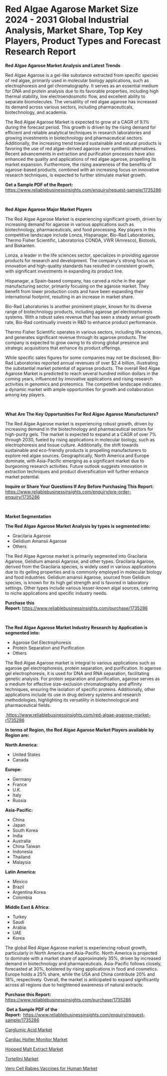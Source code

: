 <p><h1>Red Algae Agarose Market Size 2024 - 2031 Global Industrial Analysis, Market Share, Top Key Players, Product Types and Forecast Research Report</h1></p><p><strong>Red Algae Agarose Market Analysis and Latest Trends</strong></p>
<p><p>Red Algae Agarose is a gel-like substance extracted from specific species of red algae, primarily used in molecular biology applications, such as electrophoresis and gel chromatography. It serves as an essential medium for DNA and protein analysis due to its favorable properties, including high thermal stability, low electroendosmotic flow, and excellent ability to separate biomolecules. The versatility of red algae agarose has increased its demand across various sectors, including pharmaceuticals, biotechnology, and academia.</p><p>The Red Algae Agarose Market is expected to grow at a CAGR of 9.1% during the forecast period. This growth is driven by the rising demand for efficient and reliable analytical techniques in research laboratories and growing investments in biotechnology and pharmaceutical sectors. Additionally, the increasing trend toward sustainable and natural products is favoring the use of red algae-derived agarose over synthetic alternatives. Recent advancements in extraction and purification processes have also enhanced the quality and applications of red algae agarose, propelling its market expansion. Furthermore, the rising awareness of the benefits of agarose-based products, combined with an increasing focus on innovative research techniques, is expected to further stimulate market growth.</p></p>
<p><strong>Get a Sample PDF of the Report:&nbsp;</strong> <a href="https://www.reliablebusinessinsights.com/enquiry/request-sample/1735286?utm_campaign=113&utm_medium=2&utm_source=Github&utm_content=ia&utm_term=08102024&utm_id=red-algae-agarose">https://www.reliablebusinessinsights.com/enquiry/request-sample/1735286</a></p>
<p>&nbsp;</p>
<p><strong>Red Algae Agarose Major Market Players</strong></p>
<p><p>The Red Algae Agarose Market is experiencing significant growth, driven by increasing demand for agarose in various applications such as biotechnology, pharmaceuticals, and food processing. Key players in this competitive landscape include Lonza, Hispanagar, Bio-Rad Laboratories, Thermo Fisher Scientific, Laboratorios CONDA, VWR (Amresco), Biotools, and Biskanten.</p><p>Lonza, a leader in the life sciences sector, specializes in providing agarose products for research and development. The company's strong focus on innovation and high-quality standards has resulted in consistent growth, with significant investments in expanding its product line.</p><p>Hispanagar, a Spain-based company, has carved a niche in the agar manufacturing sector, primarily focusing on the agarose market. They benefit from lower production costs and have been expanding their international footprint, resulting in an increase in market share.</p><p>Bio-Rad Laboratories is another prominent player, known for its diverse range of biotechnology products, including agarose gel electrophoresis systems. With a robust sales revenue that has seen a steady annual growth rate, Bio-Rad continually invests in R&D to enhance product performance.</p><p>Thermo Fisher Scientific operates in various sectors, including life sciences, and generates significant revenue through its agarose products. The company is expected to grow owing to its strong global presence and strategic acquisitions that enhance its product offerings.</p><p>While specific sales figures for some companies may not be disclosed, Bio-Rad Laboratories reported annual revenues of over $2.4 billion, illustrating the substantial market potential of agarose products. The overall Red Algae Agarose Market is predicted to reach several hundred million dollars in the coming years, influenced by innovative applications and rising research activities in genomics and proteomics. The competitive landscape indicates a dynamic market with ample opportunities for growth and collaboration among key players.</p></p>
<p>&nbsp;</p>
<p><strong>What Are The Key Opportunities For Red Algae Agarose Manufacturers?</strong></p>
<p><p>The Red Algae Agarose market is experiencing robust growth, driven by increasing demand in the biotechnology and pharmaceutical sectors for high-purity gels. The market is expected to expand at a CAGR of over 7% through 2030, fueled by rising applications in molecular biology, such as electrophoresis and tissue culture. Additionally, the shift towards sustainable and eco-friendly products is propelling manufacturers to explore red algae sources. Geographically, North America and Europe dominate, with Asia-Pacific emerging as a significant market due to burgeoning research activities. Future outlook suggests innovation in extraction techniques and product diversification will further enhance market potential.</p></p>
<p><strong>Inquire or Share Your Questions If Any Before Purchasing This Report:</strong> <a href="https://www.reliablebusinessinsights.com/enquiry/pre-order-enquiry/1735286?utm_campaign=113&utm_medium=2&utm_source=Github&utm_content=ia&utm_term=08102024&utm_id=red-algae-agarose">https://www.reliablebusinessinsights.com/enquiry/pre-order-enquiry/1735286</a></p>
<p>&nbsp;</p>
<p><strong>Market Segmentation</strong></p>
<p><strong>The Red Algae Agarose Market Analysis by types is segmented into:</strong></p>
<p><ul><li>Gracilaria Agarose</li><li>Gelidium Amansii Agarose</li><li>Others</li></ul></p>
<p><p>The Red Algae Agarose market is primarily segmented into Gracilaria Agarose, Gelidium amansii Agarose, and other types. Gracilaria Agarose, derived from the Gracilaria species, is widely used in various applications due to its gelling properties and is commonly employed in molecular biology and food industries. Gelidium amansii Agarose, sourced from Gelidium species, is known for its high gel strength and is favored in laboratory settings. Other types include various lesser-known algal sources, catering to niche applications and specific industry needs.</p></p>
<p><strong>Purchase this Report:&nbsp;</strong><a href="https://www.reliablebusinessinsights.com/purchase/1735286?utm_campaign=113&utm_medium=2&utm_source=Github&utm_content=ia&utm_term=08102024&utm_id=red-algae-agarose">https://www.reliablebusinessinsights.com/purchase/1735286</a></p>
<p>&nbsp;</p>
<p><strong>The Red Algae Agarose Market Industry Research by Application is segmented into:</strong></p>
<p><ul><li>Agarose Gel Electrophoresis</li><li>Protein Separation and Purification</li><li>Others</li></ul></p>
<p><p>The Red Algae Agarose market is integral to various applications such as agarose gel electrophoresis, protein separation, and purification. In agarose gel electrophoresis, it is used for DNA and RNA separation, facilitating genetic analysis. For protein separation and purification, agarose serves as a medium for effective size-exclusion chromatography and affinity techniques, ensuring the isolation of specific proteins. Additionally, other applications include its use in drug delivery systems and research methodologies, highlighting its versatility in biotechnological and pharmaceutical fields.</p></p>
<p><a href="https://www.reliablebusinessinsights.com/red-algae-agarose-market-r1735286?utm_campaign=113&utm_medium=2&utm_source=Github&utm_content=ia&utm_term=08102024&utm_id=red-algae-agarose">&nbsp;https://www.reliablebusinessinsights.com/red-algae-agarose-market-r1735286</a></p>
<p><strong>In terms of Region, the Red Algae Agarose Market Players available by Region are:</strong></p>
<p>
    <p> <strong> North America: </strong>
        <ul>
            <li>United States</li>
            <li>Canada</li>
        </ul>
        </p> 
    <p> <strong> Europe: </strong>
        <ul>
            <li>Germany</li>
            <li>France</li>
            <li>U.K.</li>
            <li>Italy</li>
            <li>Russia</li>
        </ul>
        </p> 
    <p> <strong> Asia-Pacific: </strong>
        <ul>
            <li>China</li>
            <li>Japan</li>
            <li>South Korea</li>
            <li>India</li>
            <li>Australia</li>
            <li>China Taiwan</li>
            <li>Indonesia</li>
            <li>Thailand</li>
            <li>Malaysia</li>
        </ul>
        </p> 
    <p> <strong> Latin America: </strong>
        <ul>
            <li>Mexico</li>
            <li>Brazil</li>
            <li>Argentina Korea</li>
            <li>Colombia</li>
        </ul>
        </p> 
    <p> <strong> Middle East & Africa: </strong>
        <ul>
            <li>Turkey</li>
            <li>Saudi</li>
            <li>Arabia</li>
            <li>UAE</li>
            <li>Korea</li>
        </ul>
    </p>
    </p>
<p><p>The global Red Algae Agarose market is experiencing robust growth, particularly in North America and Asia-Pacific. North America is projected to dominate with a market share of approximately 35%, driven by increased demand in biotechnology and pharmaceuticals. Asia-Pacific follows closely, forecasted at 30%, bolstered by rising applications in food and cosmetics. Europe holds a 25% share, while the USA and China contribute 20% and 18%, respectively. Overall, the market is anticipated to expand significantly across all regions due to heightened awareness of natural extracts.</p></p>
<p><strong>Purchase this Report: </strong><a href="https://www.reliablebusinessinsights.com/purchase/1735286?utm_campaign=113&utm_medium=2&utm_source=Github&utm_content=ia&utm_term=08102024&utm_id=red-algae-agarose">https://www.reliablebusinessinsights.com/purchase/1735286</a></p>
<p>&nbsp;<strong>Get a Sample PDF of the Report:&nbsp;&nbsp;</strong><a href="https://www.reliablebusinessinsights.com/enquiry/request-sample/1735286?utm_campaign=113&utm_medium=2&utm_source=Github&utm_content=ia&utm_term=08102024&utm_id=red-algae-agarose">https://www.reliablebusinessinsights.com/enquiry/request-sample/1735286</a></p>
<p><strong></strong></p>
<p><p><a href="https://www.linkedin.com/pulse/carglumic-acid-market-size-share-analysis-growth-trends-xtv2e?utm_campaign=113&utm_medium=2&utm_source=Github&utm_content=ia&utm_term=08102024&utm_id=red-algae-agarose">Carglumic Acid Market</a></p><p><a href="https://www.linkedin.com/pulse/global-cardiac-holter-monitor-market-status-2024-2031-sb6hc?utm_campaign=113&utm_medium=2&utm_source=Github&utm_content=ia&utm_term=08102024&utm_id=red-algae-agarose">Cardiac Holter Monitor Market</a></p><p><a href="https://issuu.com/reportprime-2/docs/hopped-malt-extract-market-size-203_9b68bf6e233bff?utm_campaign=113&utm_medium=2&utm_source=Github&utm_content=ia&utm_term=08102024&utm_id=red-algae-agarose">Hopped Malt Extract Market</a></p><p><a href="https://issuu.com/reportprime-2/docs/tortellini-market-size-2030.pptx_fa165e32260735?utm_campaign=113&utm_medium=2&utm_source=Github&utm_content=ia&utm_term=08102024&utm_id=red-algae-agarose">Tortellini Market</a></p><p><a href="https://github.com/SotoRodolfo12/Market-Research-Report-List-1/blob/main/vero-cell-rabies-vaccines-for-human-market.md?utm_campaign=113&utm_medium=2&utm_source=Github&utm_content=ia&utm_term=08102024&utm_id=red-algae-agarose">Vero Cell Rabies Vaccines for Human Market</a></p></p>